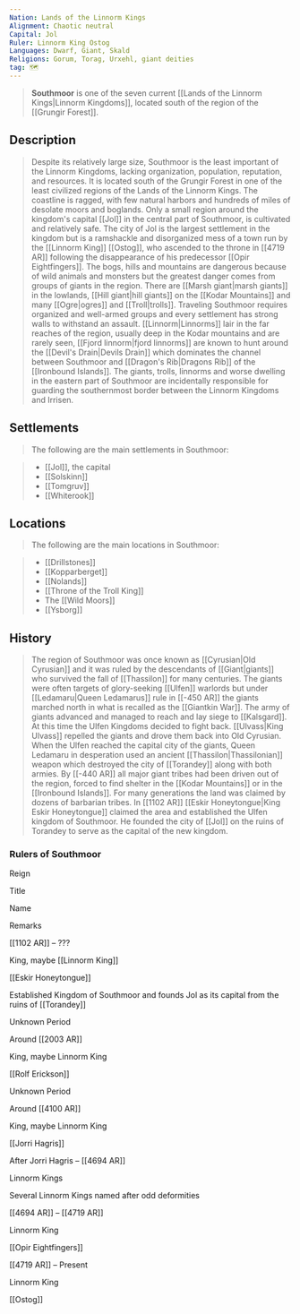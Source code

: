 ```yaml
---
Nation: Lands of the Linnorm Kings
Alignment: Chaotic neutral
Capital: Jol
Ruler: Linnorm King Ostog
Languages: Dwarf, Giant, Skald
Religions: Gorum, Torag, Urxehl, giant deities
tag: 🗺️
---
```


> **Southmoor** is one of the seven current [[Lands of the Linnorm Kings|Linnorm Kingdoms]], located south of the region of the [[Grungir Forest]].



## Description

> Despite its relatively large size, Southmoor is the least important of the Linnorm Kingdoms, lacking organization,
population, reputation, and resources. It is located south of the Grungir Forest in one of the least civilized regions of the Lands of the Linnorm Kings. The coastline is ragged, with few natural harbors and hundreds of miles of desolate moors and boglands. Only a small region around the kingdom's capital [[Jol]] in the central part of Southmoor, is cultivated and relatively safe. The city of Jol is the largest settlement in the kingdom but is a ramshackle and disorganized mess of a town run by the [[Linnorm King]] [[Ostog]], who ascended to the throne in [[4719 AR]] following the disappearance of his predecessor [[Opir Eightfingers]].
> The bogs, hills and mountains are dangerous because of wild animals and monsters but the greatest danger comes from groups of giants in the region. There are [[Marsh giant|marsh giants]] in the lowlands, [[Hill giant|hill giants]] on the [[Kodar Mountains]] and many [[Ogre|ogres]] and [[Troll|trolls]]. Traveling Southmoor requires organized and well-armed groups and every settlement has strong walls to withstand an assault. [[Linnorm|Linnorms]] lair in the far reaches of the region, usually deep in the Kodar mountains and are rarely seen, [[Fjord linnorm|fjord linnorms]] are known to hunt around the [[Devil's Drain|Devils Drain]] which dominates the channel between Southmoor and [[Dragon's Rib|Dragons Rib]] of the [[Ironbound Islands]].
> The giants, trolls, linnorms and worse dwelling in the eastern part of Southmoor are incidentally responsible for guarding the southernmost border between the Linnorm Kingdoms and Irrisen.


## Settlements

> The following are the main settlements in Southmoor:

> - [[Jol]], the capital
> - [[Solskinn]]
> - [[Tomgruv]]
> - [[Whiterook]]

## Locations

> The following are the main locations in Southmoor:

> - [[Drillstones]]
> - [[Kopparberget]]
> - [[Nolands]]
> - [[Throne of the Troll King]]
> - The [[Wild Moors]]
> - [[Ysborg]]

## History

> The region of Southmoor was once known as [[Cyrusian|Old Cyrusian]] and it was ruled by the descendants of [[Giant|giants]] who survived the fall of [[Thassilon]] for many centuries. The giants were often targets of glory-seeking [[Ulfen]] warlords but under [[Ledamaru|Queen Ledamarus]] rule in [[-450 AR]] the giants marched north in what is recalled as the [[Giantkin War]]. The army of giants advanced and managed to reach and lay siege to [[Kalsgard]]. At this time the Ulfen Kingdoms decided to fight back. [[Ulvass|King Ulvass]] repelled the giants and drove them back into Old Cyrusian. When the Ulfen reached the capital city of the giants, Queen Ledamaru in desperation used an ancient [[Thassilon|Thassilonian]] weapon which destroyed the city of [[Torandey]] along with both armies. By [[-440 AR]] all major giant tribes had been driven out of the region, forced to find shelter in the [[Kodar Mountains]] or in the [[Ironbound Islands]]. For many generations the land was claimed by dozens of barbarian tribes. In [[1102 AR]] [[Eskir Honeytongue|King Eskir Honeytongue]] claimed the area and established the Ulfen kingdom of Southmoor. He founded the city of [[Jol]] on the ruins of Torandey to serve as the capital of the new kingdom.


### Rulers of Southmoor



Reign

Title

Name

Remarks


[[1102 AR]] – ???

King, maybe [[Linnorm King]]

[[Eskir Honeytongue]]

Established Kingdom of Southmoor and founds Jol as its capital from the ruins of [[Torandey]]


Unknown Period








Around [[2003 AR]]

King, maybe Linnorm King

[[Rolf Erickson]]




Unknown Period








Around [[4100 AR]]

King, maybe Linnorm King

[[Jorri Hagris]]




After Jorri Hagris – [[4694 AR]]

Linnorm Kings



Several Linnorm Kings named after odd deformities


[[4694 AR]] – [[4719 AR]]

Linnorm King

[[Opir Eightfingers]]




[[4719 AR]] – Present

Linnorm King

[[Ostog]]










